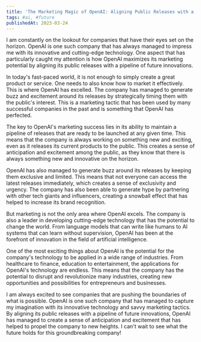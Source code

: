 ```yaml
---
title: 'The Marketing Magic of OpenAI: Aligning Public Releases with a Pipeline of Futuristic Innovations'
tags: #ai, #future
publishedAt: 2023-03-24
---
```


I am constantly on the lookout for companies that have their eyes set on the horizon. OpenAI is one such company that has always managed to impress me with its innovative and cutting-edge technology. One aspect that has particularly caught my attention is how OpenAI maximizes its marketing potential by aligning its public releases with a pipeline of future innovations.

In today's fast-paced world, it is not enough to simply create a great product or service. One needs to also know how to market it effectively. This is where OpenAI has excelled. The company has managed to generate buzz and excitement around its releases by strategically timing them with the public's interest. This is a marketing tactic that has been used by many successful companies in the past and is something that OpenAI has perfected.

The key to OpenAI's marketing success lies in its ability to maintain a pipeline of releases that are ready to be launched at any given time. This means that the company is always working on something new and exciting, even as it releases its current products to the public. This creates a sense of anticipation and excitement among the public, as they know that there is always something new and innovative on the horizon.

OpenAI has also managed to generate buzz around its releases by keeping them exclusive and limited. This means that not everyone can access the latest releases immediately, which creates a sense of exclusivity and urgency. The company has also been able to generate hype by partnering with other tech giants and influencers, creating a snowball effect that has helped to increase its brand recognition.

But marketing is not the only area where OpenAI excels. The company is also a leader in developing cutting-edge technology that has the potential to change the world. From language models that can write like humans to AI systems that can learn without supervision, OpenAI has been at the forefront of innovation in the field of artificial intelligence.

One of the most exciting things about OpenAI is the potential for the company's technology to be applied in a wide range of industries. From healthcare to finance, education to entertainment, the applications for OpenAI's technology are endless. This means that the company has the potential to disrupt and revolutionize many industries, creating new opportunities and possibilities for entrepreneurs and businesses.

I am always excited to see companies that are pushing the boundaries of what is possible. OpenAI is one such company that has managed to capture my imagination with its innovative technology and savvy marketing tactics. By aligning its public releases with a pipeline of future innovations, OpenAI has managed to create a sense of anticipation and excitement that has helped to propel the company to new heights. I can't wait to see what the future holds for this groundbreaking company!
